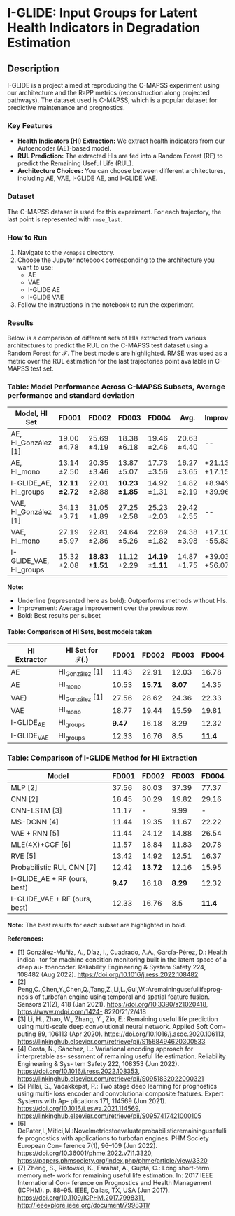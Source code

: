 
# I-GLIDE: Input Groups for Latent Health Indicators in Degradation Estimation

## Description

I-GLIDE is a project aimed at reproducing the C-MAPSS experiment using our architecture and the RaPP metrics (reconstruction along projected pathways). The dataset used is C-MAPSS, which is a popular dataset for predictive maintenance and prognostics.

### Key Features

- **Health Indicators (HI) Extraction:** We extract health indicators from our Autoencoder (AE)-based model.
- **RUL Prediction:** The extracted HIs are fed into a Random Forest (RF) to predict the Remaining Useful Life (RUL).
- **Architecture Choices:** You can choose between different architectures, including AE, VAE, I-GLIDE AE, and I-GLIDE VAE.

### Dataset

The C-MAPSS dataset is used for this experiment. For each trajectory, the last point is represented with `rmse_last`.

### How to Run

1. Navigate to the `/cmapss` directory.
2. Choose the Jupyter notebook corresponding to the architecture you want to use:
   - AE
   - VAE
   - I-GLIDE AE
   - I-GLIDE VAE
3. Follow the instructions in the notebook to run the experiment.

### Results

Below is a comparison of different sets of HIs extracted from various architectures to predict the RUL on the C-MAPSS test dataset using a Random Forest for $\mathcal{F}$. The best models are highlighted. RMSE was used as a metric over the RUL estimation for the last trajectories point available in C-MAPSS test set.

### Table: Model Performance Across C-MAPSS Subsets, Average performance and standard deviation
   **Model, HI Set**       | **FD001**       | **FD002**       | **FD003**       | **FD004**       | **Avg.**        | **Improvement** |
 |-------------------------|-----------------|-----------------|-----------------|-----------------|-----------------|-----------------|
 | AE, HI_González [1]    | 19.00 ±4.78     | 25.69 ±4.19     | 18.38 ±6.18     | 19.46 ±2.46     | 20.63 ±4.40     | --              |
 | AE, HI_mono             | 13.14 ±2.50     | 20.35 ±3.46     | 13.87 ±5.07     | 17.73 ±3.56     | 16.27 ±3.65     | +21.13% / +17.15% |
 | I-GLIDE_AE, HI_groups   | **12.11 ±2.72** | 22.01 ±2.88     | **10.23 ±1.85** | 14.92 ±1.31     | 14.82 ±2.19     | +8.94% / +39.96% |
 | VAE, HI_González [1]    | 34.13 ±3.71     | 31.05 ±1.89     | 27.25 ±2.58     | 25.23 ±2.03     | 29.42 ±2.55     | --              |
 | VAE, HI_mono            | 27.19 ±5.97     | 22.81 ±2.86     | 24.64 ±5.26     | 22.89 ±1.82     | 24.38 ±3.98     | +17.10% / -55.83% |
 | I-GLIDE_VAE, HI_groups  | 15.32 ±2.08     | **18.83 ±1.51** | 11.12 ±2.29     | **14.19 ±1.11** | 14.87 ±1.75     | +39.03% / +56.07% |

**Note:**
- Underline (represented here as bold): Outperforms methods without HIs.
- Improvement: Average improvement over the previous row.
- Bold: Best results per subset

#### Table: Comparison of HI Sets, best models taken

| **HI Extractor** | **HI Set for $\mathcal{F}(.)$** | **FD001** | **FD002** | **FD003** | **FD004** |
|------------------|---------------------------------|-----------|-----------|-----------|-----------|
| AE | $\text{HI}_\text{González}$ [1] | 11.43     | 22.91     | 12.03     | 16.78     |
|   AE               | $\text{HI}_\text{mono}$         | 10.53     | **15.71** | **8.07**  | 14.35     |
|VAE} | $\text{HI}_\text{González}$ [1] | 27.56     | 28.62     | 24.36     | 22.33     |
| VAE                  | $\text{HI}_\text{mono}$         | 18.77     | 19.44     | 15.59     | 19.81     |
| $\text{I-GLIDE}_\text{AE}$ | $\text{HI}_\text{groups}$ | **9.47**  | 16.18     | 8.29      | 12.32     |
| $\text{I-GLIDE}_\text{VAE}$ | $\text{HI}_\text{groups}$ | 12.33     | 16.76     | 8.5       | **11.4**  |

### Table: Comparison of I-GLIDE Method for HI Extraction

| **Model**                      | **FD001** | **FD002** | **FD003** | **FD004** |
|--------------------------------|-----------|-----------|-----------|-----------|
| MLP [2]                        | 37.56     | 80.03     | 37.39     | 77.37     |
| CNN [2]                        | 18.45     | 30.29     | 19.82     | 29.16     |
| CNN-LSTM [3]                   | 11.17     | -         | 9.99      | -         |
| MS-DCNN [4]                    | 11.44     | 19.35     | 11.67     | 22.22     |
| VAE + RNN [5]                  | 11.44     | 24.12     | 14.88     | 26.54     |
| MLE(4X)+CCF [6]                | 11.57     | 18.84     | 11.83     | 20.78     |
| RVE [5]                        | 13.42     | 14.92     | 12.51     | 16.37     |
| Probabilistic RUL CNN [7]      | 12.42     | **13.72** | 12.16     | 15.95     |
| I-GLIDE_AE + RF (ours, best)         | **9.47**  | 16.18     | **8.29**  | 12.32     |
| I-GLIDE_VAE + RF (ours, best)        | 12.33     | 16.76     | 8.5       | **11.4**  |

**Note:** The best results for each subset are highlighted in bold.

**References:**
- [1] González-Muñiz, A., Díaz, I., Cuadrado, A.A., García-Pérez, D.: Health indica-
tor for machine condition monitoring built in the latent space of a deep au-
toencoder. Reliability Engineering & System Safety 224, 108482 (Aug 2022).
https://doi.org/10.1016/j.ress.2022.108482
- [2] Peng,C.,Chen,Y.,Chen,Q.,Tang,Z.,Li,L.,Gui,W.:Aremainingusefullifeprog-
nosis of turbofan engine using temporal and spatial feature fusion. Sensors 21(2),
418 (Jan 2021). https://doi.org/10.3390/s21020418, https://www.mdpi.com/1424-
8220/21/2/418
- [3] Li, H., Zhao, W., Zhang, Y., Zio, E.: Remaining useful life prediction
using multi-scale deep convolutional neural network. Applied Soft Com-
puting 89, 106113 (Apr 2020). https://doi.org/10.1016/j.asoc.2020.106113,
https://linkinghub.elsevier.com/retrieve/pii/S1568494620300533
- [4] Costa, N., Sánchez, L.: Variational encoding approach for interpretable as-
sessment of remaining useful life estimation. Reliability Engineering & Sys-
tem Safety 222, 108353 (Jun 2022). https://doi.org/10.1016/j.ress.2022.108353,
https://linkinghub.elsevier.com/retrieve/pii/S0951832022000321
- [5] Pillai, S., Vadakkepat, P.: Two stage deep learning for prognostics using multi-
loss encoder and convolutional composite features. Expert Systems with Ap-
plications 171, 114569 (Jun 2021). https://doi.org/10.1016/j.eswa.2021.114569,
https://linkinghub.elsevier.com/retrieve/pii/S0957417421000105
- [6] DePater,I.,Mitici,M.:Novelmetricstoevaluateprobabilisticremainingusefullife
prognostics with applications to turbofan engines. PHM Society European Con-
ference 7(1), 96–109 (Jun 2022). https://doi.org/10.36001/phme.2022.v7i1.3320,
https://papers.phmsociety.org/index.php/phme/article/view/3320
- [7] Zheng, S., Ristovski, K., Farahat, A., Gupta, C.: Long short-term memory net-
work for remaining useful life estimation. In: 2017 IEEE International Con-
ference on Prognostics and Health Management (ICPHM). p. 88–95. IEEE,
Dallas, TX, USA (Jun 2017). https://doi.org/10.1109/ICPHM.2017.7998311,
http://ieeexplore.ieee.org/document/7998311/
